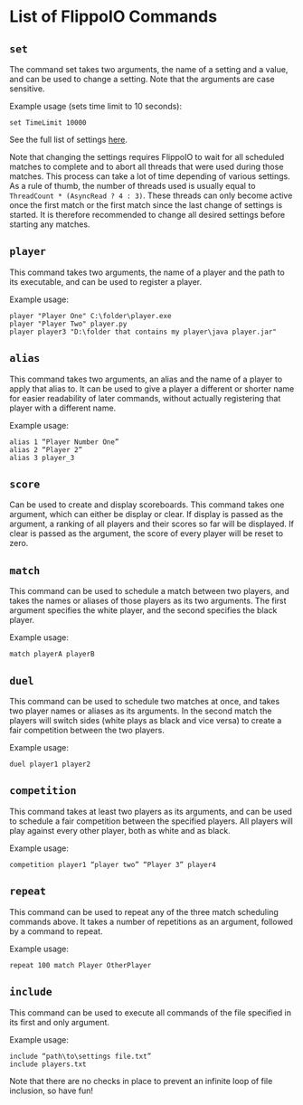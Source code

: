 # List of FlippoIO Commands
## `set`
The command set takes two arguments, the name of a setting and a value, and can be used to change a setting. Note that the arguments are case sensitive.

Example usage (sets time limit to 10 seconds):
```
set TimeLimit 10000
```

See the full list of settings [here](https://github.com/sleephacker/FlippoIO/blob/master/manual/Settings.md).

Note that changing the settings requires FlippoIO to wait for all scheduled matches to complete and to abort all threads that were used during those matches. This process can take a lot of time depending of various settings. As a rule of thumb, the number of threads used is usually equal to `ThreadCount * (AsyncRead ? 4 : 3)`. These threads can only become active once the first match or the first match since the last change of settings is started. It is therefore recommended to change all desired settings before starting any matches.

## `player`
This command takes two arguments, the name of a player and the path to its executable, and can be used to register a player.

Example usage:
```
player "Player One" C:\folder\player.exe
player "Player Two" player.py
player player3 "D:\folder that contains my player\java player.jar"
```

## `alias`
This command takes two arguments, an alias and the name of a player to apply that alias to. It can be used to give a player a different or shorter name for easier readability of later commands, without actually registering that player with a different name.

Example usage:
```
alias 1 “Player Number One”
alias 2 “Player 2”
alias 3 player_3
```

## `score`
Can be used to create and display scoreboards. This command takes one argument, which can either be display or clear. If display is passed as the argument, a ranking of all players and their scores so far will be displayed. If clear is passed as the argument, the score of every player will be reset to zero.

## `match`
This command can be used to schedule a match between two players, and takes the names or aliases of those players as its two arguments. The first argument specifies the white player, and the second specifies the black player.

Example usage:
```
match playerA playerB
```

## `duel`
This command can be used to schedule two matches at once, and takes two player names or aliases as its arguments. In the second match the players will switch sides (white plays as black and vice versa) to create a fair competition between the two players.

Example usage:
```
duel player1 player2
```

## `competition`
This command takes at least two players as its arguments, and can be used to schedule a fair competition between the specified players. All players will play against every other player, both as white and as black.

Example usage:
```
competition player1 “player two” “Player 3” player4
```

## `repeat`
This command can be used to repeat any of the three match scheduling commands above. It takes a number of repetitions as an argument, followed by a command to repeat.

Example usage:
```
repeat 100 match Player OtherPlayer
```

## `include`
This command can be used to execute all commands of the file specified in its first and only argument.

Example usage:
```
include “path\to\settings file.txt”
include players.txt
```

Note that there are no checks in place to prevent an infinite loop of file inclusion, so have fun!
